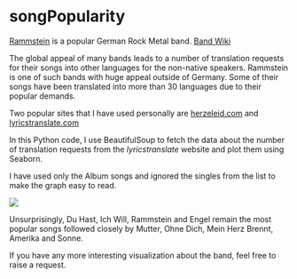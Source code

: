 # songPopularity

[Rammstein](https://www.rammstein.de/en/) is a popular German Rock Metal band. 
[Band Wiki](https://en.wikipedia.org/wiki/Rammstein)

The global appeal of many bands leads to a number of translation requests for their songs into other languages for the non-native speakers. Rammstein is one of such bands with huge appeal outside of Germany. Some of their songs have been translated into more than 30 languages due to their popular demands.

Two popular sites that I have used personally are [herzeleid.com](http://herzeleid.com/en/lyrics) and [lyricstranslate.com](http://lyricstranslate.com/en/rammstein-lyrics.html#)

In this Python code, I use BeautifulSoup to fetch the data about the number of translation requests from the *lyricstranslate* website and plot them using Seaborn.

I have used only the Album songs and ignored the singles from the list to make the graph easy to read.

![][figure1]

Unsurprisingly, Du Hast, Ich Will, Rammstein and Engel remain the most popular songs followed closely by Mutter, Ohne Dich, Mein Herz Brennt, Amerika and Sonne.

If you have any more interesting visualization about the band, feel free to raise a request.



[figure1]: https://raw.githubusercontent.com/coldKnight/songPopularity/master/figure_1.png
